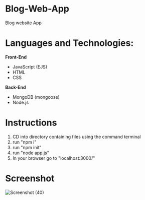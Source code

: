 # Blog-Web-App

Blog website App

# Languages and Technologies:
**Front-End**
- JavaScript (EJS)
- HTML
- CSS

**Back-End**
- MongoDB (mongoose)
- Node.js

# Instructions
1. CD into directory containing files using the command terminal
2. run "npm i"
3. run "npm init"
4. run "node app.js"
5. In your browser go to "localhost:3000/"

# Screenshot

![Screenshot (40)](https://user-images.githubusercontent.com/113309178/234476701-737097ea-65de-4ff4-b1b2-6e7250d4b6fd.png)
